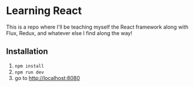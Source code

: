 # Learning React
This is a repo where I'll be teaching myself the React framework along with Flux, Redux, and whatever else I find along the way!

## Installation
 1. `npm install`
 2. `npm run dev`
 3. go to [http://localhost:8080](http://localhost:8080)
